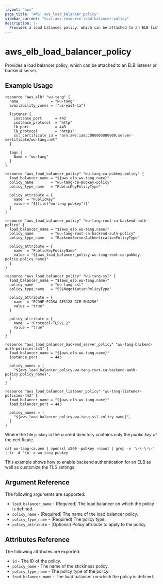 ```yaml
---
layout: "aws"
page_title: "AWS: aws_load_balancer_policy"
sidebar_current: "docs-aws-resource-load-balancer-policy"
description: |-
  Provides a load balancer policy, which can be attached to an ELB listener or backend server.
---
```


# aws\_elb\_load\_balancer\_policy

Provides a load balancer policy, which can be attached to an ELB listener or backend server.

## Example Usage

```
resource "aws_elb" "wu-tang" {
  name               = "wu-tang"
  availability_zones = ["us-east-1a"]

  listener {
    instance_port      = 443
    instance_protocol  = "http"
    lb_port            = 443
    lb_protocol        = "https"
    ssl_certificate_id = "arn:aws:iam::000000000000:server-certificate/wu-tang.net"
  }

  tags {
    Name = "wu-tang"
  }
}

resource "aws_load_balancer_policy" "wu-tang-ca-pubkey-policy" {
  load_balancer_name = "${aws_elb.wu-tang.name}"
  policy_name        = "wu-tang-ca-pubkey-policy"
  policy_type_name   = "PublicKeyPolicyType"

  policy_attribute = {
    name  = "PublicKey"
    value = "${file("wu-tang-pubkey")}"
  }
}

resource "aws_load_balancer_policy" "wu-tang-root-ca-backend-auth-policy" {
  load_balancer_name = "${aws_elb.wu-tang.name}"
  policy_name        = "wu-tang-root-ca-backend-auth-policy"
  policy_type_name   = "BackendServerAuthenticationPolicyType"

  policy_attribute = {
    name  = "PublicKeyPolicyName"
    value = "${aws_load_balancer_policy.wu-tang-root-ca-pubkey-policy.policy_name}"
  }
}

resource "aws_load_balancer_policy" "wu-tang-ssl" {
  load_balancer_name = "${aws_elb.wu-tang.name}"
  policy_name        = "wu-tang-ssl"
  policy_type_name   = "SSLNegotiationPolicyType"

  policy_attribute = {
    name  = "ECDHE-ECDSA-AES128-GCM-SHA256"
    value = "true"
  }

  policy_attribute = {
    name  = "Protocol-TLSv1.2"
    value = "true"
  }
}

resource "aws_load_balancer_backend_server_policy" "wu-tang-backend-auth-policies-443" {
  load_balancer_name = "${aws_elb.wu-tang.name}"
  instance_port      = 443

  policy_names = [
    "${aws_load_balancer_policy.wu-tang-root-ca-backend-auth-policy.policy_name}",
  ]
}

resource "aws_load_balancer_listener_policy" "wu-tang-listener-policies-443" {
  load_balancer_name = "${aws_elb.wu-tang.name}"
  load_balancer_port = 443

  policy_names = [
    "${aws_load_balancer_policy.wu-tang-ssl.policy_name}",
  ]
}
```

Where the file `pubkey` in the current directory contains only the _public key_ of the certificate.

```
cat wu-tang-ca.pem | openssl x509 -pubkey -noout | grep -v '\-\-\-\-' | tr -d '\n' > wu-tang-pubkey
```

This example shows how to enable backend authentication for an ELB as well as customize the TLS settings.

## Argument Reference

The following arguments are supported:

* `load_balancer_name` - (Required) The load balancer on which the policy is defined.
* `policy_name` - (Required) The name of the load balancer policy.
* `policy_type_name` - (Required) The policy type.
* `policy_attribute` - (Optional) Policy attribute to apply to the policy.

## Attributes Reference

The following attributes are exported:

* `id` - The ID of the policy.
* `policy_name` - The name of the stickiness policy.
* `policy_type_name` - The policy type of the policy.
* `load_balancer_name` - The load balancer on which the policy is defined.
